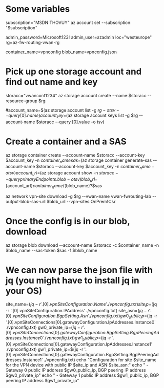 

# Some variables
subscription="MSDN THOVUY"
az account set --subscription "$subscription"

admin_password=Microsoft123!
admin_user=azadmin
loc="westeurope"
rg=az-fw-routing-vwan-rg

container_name=vpnconfig
blob_name=vpnconfig.json

# Pick up one storage account and find out name and key

storacc="vwanconf1234"
az storage account create --name $storacc  --resource-group $rg

#account_name=$(az storage account list -g $rg -o tsv --query [0].name)
account_key=$(az storage account keys list -g $rg --account-name $storacc --query [0].value -o tsv)

# Create a container and a SAS
az storage container create --account-name $storacc --account-key $account_key -n $container_name
sas=$(az storage container generate-sas --account-name $storacc --account-key $account_key -n $container_name -o tsv)
account_url=$(az storage account show -n $storacc --query primaryEndpoints.blob -o tsv)
blob_url=${account_url}${container_name}/${blob_name}?$sas

az network vpn-site download -g $rg --vwan-name vwan-fwrouting-lab --output-blob-sas-url $blob_url --vpn-sites OnPrem1Csr

# Once the config is in our blob, download
az storage blob download --account-name $storacc -c $container_name -n $blob_name --sas-token $sas -f $blob_name

# We can now parse the json file with jq (you might have to install jq in your OS)
site_name=$(jq -r '.[0].vpnSiteConfiguration.Name' ./vpnconfig.txt)
site_ip=$(jq -r '.[0].vpnSiteConfiguration.IPAddress' ./vpnconfig.txt)
site_asn=$(jq -r '.[0].vpnSiteConfiguration.BgpSetting.Asn' ./vpnconfig.txt)
gw0_public_ip=$(jq -r '.[0].vpnSiteConnections[0].gatewayConfiguration.IpAddresses.Instance0' ./vpnconfig.txt)
gw0_private_ip=$(jq -r '.[0].vpnSiteConnections[0].gatewayConfiguration.BgpSetting.BgpPeeringAddresses.Instance0' ./vpnconfig.txt)
gw1_public_ip=$(jq -r '.[0].vpnSiteConnections[0].gatewayConfiguration.IpAddresses.Instance1' ./vpnconfig.txt)
gw1_private_ip=$(jq -r '.[0].vpnSiteConnections[0].gatewayConfiguration.BgpSetting.BgpPeeringAddresses.Instance1' ./vpnconfig.txt)
echo "Configuration for site $site_name for the VPN device with public IP $site_ip and ASN $site_asn:"
echo " - Gateway 0 public IP address $gw0_public_ip, BGP peering IP address $gw0_private_ip"
echo " - Gateway 1 public IP address $gw1_public_ip, BGP peering IP address $gw1_private_ip"